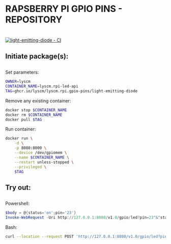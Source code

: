 # RAPSBERRY PI GPIO PINS - REPOSITORY <h1> 

[![light-emitting-diode - CI](https://github.com/lyscm/lyscm.rpi.gpio-pins/actions/workflows/light-emitting-diode.yml/badge.svg?branch=master)](https://github.com/lyscm/lyscm.rpi.gpio-pins/actions/workflows/light-emitting-diode.yml)

## Initiate package(s): <h2> 

Set parameters:

```bash
OWNER=lyscm
CONTAINER_NAME=lyscm.rpi-led-api
TAG=ghcr.io/lyscm/lyscm.rpi.gpio-pins/light-emitting-diode
```
Remove any existing container:

```bash
docker stop $CONTAINER_NAME
docker rm $CONTAINER_NAME
docker pull $TAG
```

Run container:

```bash
docker run \
    -d \
    -p 8080:8000 \
    --device /dev/gpiomem \
    --name $CONTAINER_NAME \
    --restart unless-stopped \
    --privileged \
    $TAG
```

## Try out: <h2> 



Powershell:
```powershell
$body = @{status='on';pin='23'}
Invoke-WebRequest -Uri http://127.0.0.1:8080/v1.0/gpio/led?pin=23"&"status=on -Method POST -Body $body
```
Bash:
```bash
curl --location --request POST 'http://127.0.0.1:8080/v1.0/gpio/led?pin=23&status=on'
```
